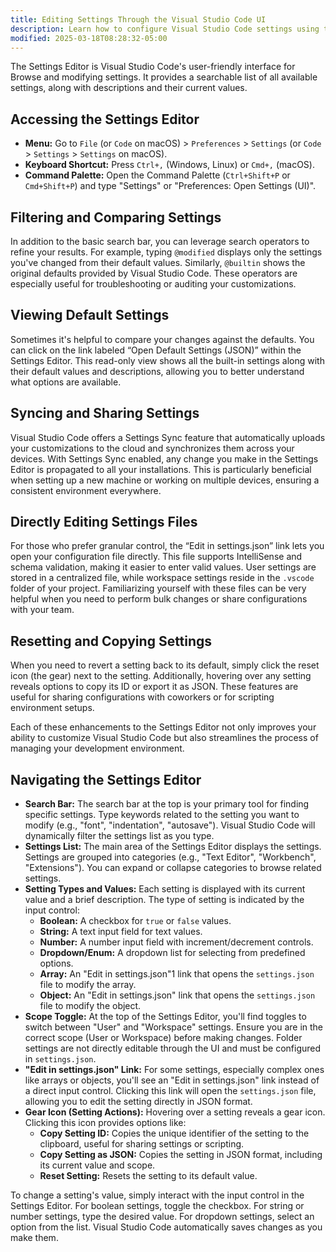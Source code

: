 ```yaml
---
title: Editing Settings Through the Visual Studio Code UI
description: Learn how to configure Visual Studio Code settings using the visual Settings Editor interface
modified: 2025-03-18T08:28:32-05:00
---
```


The Settings Editor is Visual Studio Code's user-friendly interface for Browse and modifying settings. It provides a searchable list of all available settings, along with descriptions and their current values.

## Accessing the Settings Editor

- **Menu:** Go to `File` (or `Code` on macOS) > `Preferences` > `Settings` (or `Code` > `Settings` > `Settings` on macOS).
- **Keyboard Shortcut:** Press `Ctrl+,` (Windows, Linux) or `Cmd+,` (macOS).
- **Command Palette:** Open the Command Palette (`Ctrl+Shift+P` or `Cmd+Shift+P`) and type "Settings" or "Preferences: Open Settings (UI)".

## Filtering and Comparing Settings

In addition to the basic search bar, you can leverage search operators to refine your results. For example, typing `@modified` displays only the settings you've changed from their default values. Similarly, `@builtin` shows the original defaults provided by Visual Studio Code. These operators are especially useful for troubleshooting or auditing your customizations.

## Viewing Default Settings

Sometimes it's helpful to compare your changes against the defaults. You can click on the link labeled “Open Default Settings (JSON)” within the Settings Editor. This read-only view shows all the built-in settings along with their default values and descriptions, allowing you to better understand what options are available.

## Syncing and Sharing Settings

Visual Studio Code offers a Settings Sync feature that automatically uploads your customizations to the cloud and synchronizes them across your devices. With Settings Sync enabled, any change you make in the Settings Editor is propagated to all your installations. This is particularly beneficial when setting up a new machine or working on multiple devices, ensuring a consistent environment everywhere.

## Directly Editing Settings Files

For those who prefer granular control, the “Edit in settings.json” link lets you open your configuration file directly. This file supports IntelliSense and schema validation, making it easier to enter valid values. User settings are stored in a centralized file, while workspace settings reside in the `.vscode` folder of your project. Familiarizing yourself with these files can be very helpful when you need to perform bulk changes or share configurations with your team.

## Resetting and Copying Settings

When you need to revert a setting back to its default, simply click the reset icon (the gear) next to the setting. Additionally, hovering over any setting reveals options to copy its ID or export it as JSON. These features are useful for sharing configurations with coworkers or for scripting environment setups.

Each of these enhancements to the Settings Editor not only improves your ability to customize Visual Studio Code but also streamlines the process of managing your development environment.

## Navigating the Settings Editor

- **Search Bar:** The search bar at the top is your primary tool for finding specific settings. Type keywords related to the setting you want to modify (e.g., "font", "indentation", "autosave"). Visual Studio Code will dynamically filter the settings list as you type.
- **Settings List:** The main area of the Settings Editor displays the settings. Settings are grouped into categories (e.g., "Text Editor", "Workbench", "Extensions"). You can expand or collapse categories to browse related settings.
- **Setting Types and Values:** Each setting is displayed with its current value and a brief description. The type of setting is indicated by the input control:
  - **Boolean:** A checkbox for `true` or `false` values.
  - **String:** A text input field for text values.
  - **Number:** A number input field with increment/decrement controls.
  - **Dropdown/Enum:** A dropdown list for selecting from predefined options.
  - **Array:** An "Edit in settings.json"1 link that opens the `settings.json` file to modify the array.
  - **Object:** An "Edit in settings.json" link that opens the `settings.json` file to modify the object.
- **Scope Toggle:** At the top of the Settings Editor, you'll find toggles to switch between "User" and "Workspace" settings. Ensure you are in the correct scope (User or Workspace) before making changes. Folder settings are not directly editable through the UI and must be configured in `settings.json`.
- **"Edit in settings.json" Link:** For some settings, especially complex ones like arrays or objects, you'll see an "Edit in settings.json" link instead of a direct input control. Clicking this link will open the `settings.json` file, allowing you to edit the setting directly in JSON format.
- **Gear Icon (Setting Actions):** Hovering over a setting reveals a gear icon. Clicking this icon provides options like:
  - **Copy Setting ID:** Copies the unique identifier of the setting to the clipboard, useful for sharing settings or scripting.
  - **Copy Setting as JSON:** Copies the setting in JSON format, including its current value and scope.
  - **Reset Setting:** Resets the setting to its default value.

To change a setting's value, simply interact with the input control in the Settings Editor. For boolean settings, toggle the checkbox. For string or number settings, type the desired value. For dropdown settings, select an option from the list. Visual Studio Code automatically saves changes as you make them.
